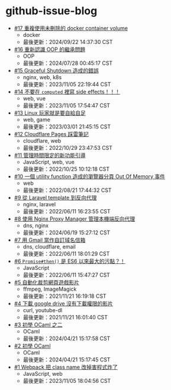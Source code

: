 # github-issue-blog

<!-- posts -->
- [#17 重複使用未刪除的 docker container volume](https://github.com/FlandreDaisuki/github-issue-blog/issues/17)
   - docker
   - 最後更新：2024/09/22 14:37:30 CST
- [#16 重新認識 OOP 的繼承問題](https://github.com/FlandreDaisuki/github-issue-blog/issues/16)
   - OOP
   - 最後更新：2024/07/28 00:45:17 CST
- [#15 Graceful Shutdown 造成的錯誤](https://github.com/FlandreDaisuki/github-issue-blog/issues/15)
   - nginx, web, k8s
   - 最後更新：2023/11/05 22:19:44 CST
- [#14 不要在 `computed` 裡寫 side effects！！！](https://github.com/FlandreDaisuki/github-issue-blog/issues/14)
   - web, vue
   - 最後更新：2023/11/05 17:54:47 CST
- [#13 Linux 玩家就是要自給自足](https://github.com/FlandreDaisuki/github-issue-blog/issues/13)
   - web, game
   - 最後更新：2023/03/01 21:45:15 CST
- [#12 Cloudflare Pages 踩雷筆記](https://github.com/FlandreDaisuki/github-issue-blog/issues/12)
   - cloudflare, web
   - 最後更新：2022/10/29 23:47:53 CST
- [#11 管理時間限定的新功能引導](https://github.com/FlandreDaisuki/github-issue-blog/issues/11)
   - JavaScript, web, vue
   - 最後更新：2022/10/25 10:12:18 CST
- [#10 一個 utility function 造成的瀏覽器分頁 Out Of Memory 事件](https://github.com/FlandreDaisuki/github-issue-blog/issues/10)
   - web
   - 最後更新：2022/08/21 17:44:32 CST
- [#9 從 Laravel template 到反向代理](https://github.com/FlandreDaisuki/github-issue-blog/issues/9)
   - nginx, laravel
   - 最後更新：2022/06/11 16:23:55 CST
- [#8 使用 Nginx Proxy Manager 管理本機端反向代理](https://github.com/FlandreDaisuki/github-issue-blog/issues/8)
   - dns, nginx
   - 最後更新：2024/06/19 15:27:12 CST
- [#7 用 Gmail 當作自訂域名信箱](https://github.com/FlandreDaisuki/github-issue-blog/issues/7)
   - dns, cloudflare, email
   - 最後更新：2022/06/11 18:01:29 CST
- [#6 `Promise#then()` 是 ES6 以來最大的污點？！](https://github.com/FlandreDaisuki/github-issue-blog/issues/6)
   - JavaScript
   - 最後更新：2022/06/11 15:47:27 CST
- [#5 自動化裁剪網頁遊戲影片](https://github.com/FlandreDaisuki/github-issue-blog/issues/5)
   - ffmpeg, ImageMagick
   - 最後更新：2021/11/21 16:19:18 CST
- [#4 下載 google drive 沒有下載權限的影片](https://github.com/FlandreDaisuki/github-issue-blog/issues/4)
   - curl, youtube-dl
   - 最後更新：2021/11/21 16:01:40 CST
- [#3 初學 OCaml 之二](https://github.com/FlandreDaisuki/github-issue-blog/issues/3)
   - OCaml
   - 最後更新：2024/04/21 15:17:58 CST
- [#2 初學 OCaml](https://github.com/FlandreDaisuki/github-issue-blog/issues/2)
   - OCaml
   - 最後更新：2024/04/21 15:17:45 CST
- [#1 Webpack 把 class name 改掉害程式炸了](https://github.com/FlandreDaisuki/github-issue-blog/issues/1)
   - JavaScript, web
   - 最後更新：2023/11/05 18:04:56 CST
<!-- /posts -->
